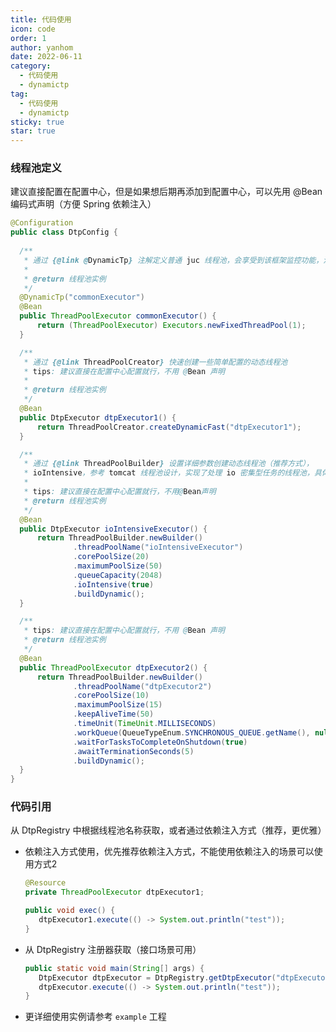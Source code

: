 ```yaml
---
title: 代码使用
icon: code
order: 1
author: yanhom
date: 2022-06-11
category:
  - 代码使用
  - dynamictp
tag:
  - 代码使用
  - dynamictp
sticky: true
star: true
---
```


<div class="wwads-cn wwads-vertical wwads-sticky" data-id="212" style="max-width:180px"></div>

### 线程池定义
 
建议直接配置在配置中心，但是如果想后期再添加到配置中心，可以先用 @Bean 编码式声明（方便 Spring 依赖注入）

  ```java
  @Configuration
  public class DtpConfig {  
    
    /**
     * 通过 {@link @DynamicTp} 注解定义普通 juc 线程池，会享受到该框架监控功能，注解名称优先级高于方法名
     *
     * @return 线程池实例
     */
    @DynamicTp("commonExecutor")
    @Bean
    public ThreadPoolExecutor commonExecutor() {
        return (ThreadPoolExecutor) Executors.newFixedThreadPool(1);
    }

    /**
     * 通过 {@link ThreadPoolCreator} 快速创建一些简单配置的动态线程池
     * tips: 建议直接在配置中心配置就行，不用 @Bean 声明
     *
     * @return 线程池实例
     */
    @Bean
    public DtpExecutor dtpExecutor1() {
        return ThreadPoolCreator.createDynamicFast("dtpExecutor1");
    }

    /**
     * 通过 {@link ThreadPoolBuilder} 设置详细参数创建动态线程池（推荐方式），
     * ioIntensive，参考 tomcat 线程池设计，实现了处理 io 密集型任务的线程池，具体参数可以看代码注释
     *
     * tips: 建议直接在配置中心配置就行，不用@Bean声明
     * @return 线程池实例
     */
    @Bean
    public DtpExecutor ioIntensiveExecutor() {
        return ThreadPoolBuilder.newBuilder()
                .threadPoolName("ioIntensiveExecutor")
                .corePoolSize(20)
                .maximumPoolSize(50)
                .queueCapacity(2048)
                .ioIntensive(true)
                .buildDynamic();
    }

    /**
     * tips: 建议直接在配置中心配置就行，不用 @Bean 声明
     * @return 线程池实例
     */
    @Bean
    public ThreadPoolExecutor dtpExecutor2() {
        return ThreadPoolBuilder.newBuilder()
                .threadPoolName("dtpExecutor2")
                .corePoolSize(10)
                .maximumPoolSize(15)
                .keepAliveTime(50)
                .timeUnit(TimeUnit.MILLISECONDS)
                .workQueue(QueueTypeEnum.SYNCHRONOUS_QUEUE.getName(), null, false)
                .waitForTasksToCompleteOnShutdown(true)
                .awaitTerminationSeconds(5)
                .buildDynamic();
    }
  }
  ```

### 代码引用

从 DtpRegistry 中根据线程池名称获取，或者通过依赖注入方式（推荐，更优雅）

+ 依赖注入方式使用，优先推荐依赖注入方式，不能使用依赖注入的场景可以使用方式2
  
  ```java
  @Resource
  private ThreadPoolExecutor dtpExecutor1;
  
  public void exec() {
     dtpExecutor1.execute(() -> System.out.println("test"));
  }
  ```
  
+ 从 DtpRegistry 注册器获取（接口场景可用）
  
  ```java
  public static void main(String[] args) {
     DtpExecutor dtpExecutor = DtpRegistry.getDtpExecutor("dtpExecutor1");
     dtpExecutor.execute(() -> System.out.println("test"));
  }
  ```

+ 更详细使用实例请参考 `example` 工程
